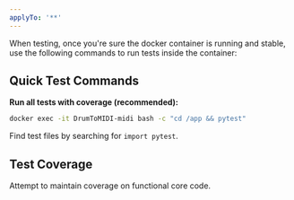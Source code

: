 ```yaml
---
applyTo: '**'
---
```

When testing, once you're sure the docker container is running and stable, use the following commands to run tests inside the container:

## Quick Test Commands

**Run all tests with coverage (recommended):**
```bash
docker exec -it DrumToMIDI-midi bash -c "cd /app && pytest"
```

Find test files by searching for `import pytest`.

## Test Coverage

Attempt to maintain coverage on functional core code.